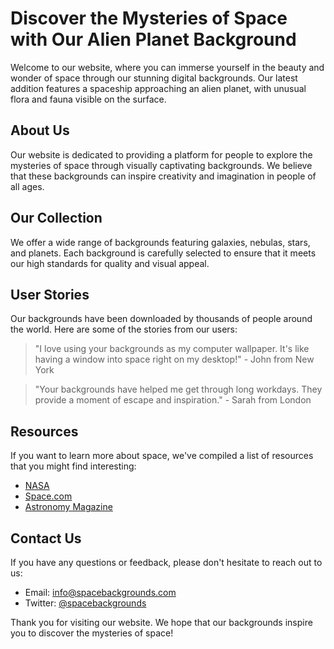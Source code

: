 <!--font:Lobster-->

# Discover the Mysteries of Space with Our Alien Planet Background

Welcome to our website, where you can immerse yourself in the beauty and wonder of space through our stunning digital backgrounds. Our latest addition features a spaceship approaching an alien planet, with unusual flora and fauna visible on the surface.

## About Us

Our website is dedicated to providing a platform for people to explore the mysteries of space through visually captivating backgrounds. We believe that these backgrounds can inspire creativity and imagination in people of all ages.

## Our Collection

We offer a wide range of backgrounds featuring galaxies, nebulas, stars, and planets. Each background is carefully selected to ensure that it meets our high standards for quality and visual appeal.

## User Stories

Our backgrounds have been downloaded by thousands of people around the world. Here are some of the stories from our users:

> "I love using your backgrounds as my computer wallpaper. It's like having a window into space right on my desktop!" - John from New York

> "Your backgrounds have helped me get through long workdays. They provide a moment of escape and inspiration." - Sarah from London

## Resources

If you want to learn more about space, we've compiled a list of resources that you might find interesting:

- [NASA](#nasa)
- [Space.com](#spacecom)
- [Astronomy Magazine](#astronomy-magazine)

## Contact Us

If you have any questions or feedback, please don't hesitate to reach out to us:

- Email: info@spacebackgrounds.com
- Twitter: [@spacebackgrounds](#twitter) 

Thank you for visiting our website. We hope that our backgrounds inspire you to discover the mysteries of space!

<!--

Write me content for website with wallpaper which alt text is:

"A digital painting of a spaceship approaching an alien planet, with unusual flora and fauna visible on the surface."

The name/title of the page should not be 1:1 copy of the alt text but rather a real content of the website which is using this wallpaper.

- Use markdown format 
- Start with heading
- Heading should be short and concise
- The content should look like a real website 
- The website should not be about the wallpaper, wallpaper is just a related background
- Heading should be contain work "wallpaper" or "background"
- Include real sections like references, contact, user stories, etc. use things relevant to the page purpose.
- Feel free to use structure like headings, bullets, numbering, blockquotes, paragraphs, horizontal lines, etc.
- You can use formatting like bold or _italic_
- You can include UTF-8 emojis
- Links should be only #hash anchors (and you can refer to the document itself)
- Do not include images


---


# Explore the Wonders of Space with Our Alien Planet Wallpaper

Welcome to our website where you can discover the beauty of space through our stunning digital wallpaper. Our latest addition features a spaceship approaching an alien planet, with unusual flora and fauna visible on the surface. 

## About Us

Our website is dedicated to providing high-quality wallpapers that showcase the wonders of the universe. We believe that these wallpapers can inspire creativity and imagination in people of all ages.

## Our Collection

We offer a wide range of wallpapers featuring galaxies, nebulas, stars, and planets. Each wallpaper is carefully selected to ensure that it meets our high standards for quality and visual appeal.

## User Stories

Our wallpapers have been downloaded by thousands of people around the world. Here are some of the stories from our users:

> "I love using your wallpapers as my computer background. It's like having a window into space right on my desktop!" - John from New York

> "My son is obsessed with space and loves your wallpapers. He even uses them as inspiration for his artwork." - Sarah from London

## References

If you want to learn more about space, we've compiled a list of resources that you might find interesting:

- [NASA](#nasa)
- [Space.com](#spacecom)
- [Astronomy Magazine](#astronomy-magazine)

## Contact Us

If you have any questions or feedback, please don't hesitate to reach out to us:

- Email: info@spacewallpapers.com
- Twitter: [@spacewallpapers](#twitter) 

Thank you for visiting our website. We hope that our wallpapers inspire you to explore the wonders of space!


---


Heading should not include word "wallpaper". The website should not be about the wallpaper itself, wallpaper is just a related background, rewrite whole content.


---


# Discover the Mysteries of Space with Our Alien Planet Background

Welcome to our website, where you can immerse yourself in the beauty and wonder of space through our stunning digital backgrounds. Our latest addition features a spaceship approaching an alien planet, with unusual flora and fauna visible on the surface.

## About Us

Our website is dedicated to providing a platform for people to explore the mysteries of space through visually captivating backgrounds. We believe that these backgrounds can inspire creativity and imagination in people of all ages.

## Our Collection

We offer a wide range of backgrounds featuring galaxies, nebulas, stars, and planets. Each background is carefully selected to ensure that it meets our high standards for quality and visual appeal.

## User Stories

Our backgrounds have been downloaded by thousands of people around the world. Here are some of the stories from our users:

> "I love using your backgrounds as my computer wallpaper. It's like having a window into space right on my desktop!" - John from New York

> "Your backgrounds have helped me get through long workdays. They provide a moment of escape and inspiration." - Sarah from London

## Resources

If you want to learn more about space, we've compiled a list of resources that you might find interesting:

- [NASA](#nasa)
- [Space.com](#spacecom)
- [Astronomy Magazine](#astronomy-magazine)

## Contact Us

If you have any questions or feedback, please don't hesitate to reach out to us:

- Email: info@spacebackgrounds.com
- Twitter: [@spacebackgrounds](#twitter) 

Thank you for visiting our website. We hope that our backgrounds inspire you to discover the mysteries of space!

-->
